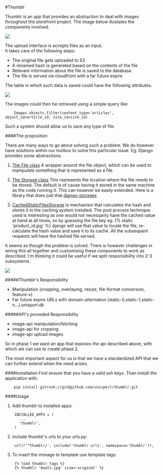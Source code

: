 #Thumblr

Thumblr is an app that provides an abstraction to deal with images throughout the storefront project. The image below illustates the components involved.  

![](http://s3.amazonaws.com/storefront-dump/upload.png)


The upload interface is  accepts files as an input.  
It takes care of the following steps:

* The original file gets uploaded to S3
* A renamed hash is generated based on the contents of the file
* Relevant information about the file is saved to the database
* The file is served via cloudfront with a far future expire

The table in which such data is saved could have the following attributes.

![](http://s3.amazonaws.com/storefront-dump/model.png)
 

The images could then be retrieved using a simple query like:

        Images.objects.filter(content_type='articles', object_id=article_id, site_id=site_id) 

Such a system should allow us to save any type of file. 

####The proposition

There are many ways to go about solving such a problem. We do however have solutions within our toolbox to solve this particular issue. Eg. Django provides some abstractions. 

1. [The File class](https://docs.djangoproject.com/en/dev/ref/files/file/#django.core.files.File)
A wrapper around the file object, which can be used to manipulate something that is represented as a file.

2. [The Storage class](https://docs.djangoproject.com/en/dev/ref/files/storage/#the-storage-class)
This represents the location where the file needs to be stored. The default is of cause having it stored in the same machine as the code running it. This can however be easily extended.
Here is a library that does just that [django-storages](http://django-storages.readthedocs.org/en/latest/backends/amazon-S3.html)

3. [CachedStaticFilesStorage](https://docs.djangoproject.com/en/dev/ref/contrib/staticfiles/#django.contrib.staticfiles.storage.CachedStaticFilesStorage)
Is mechanism that calculates the hash and stores it in the caching system installed.
The post process technique used is interesting as one would not necessarily have the cached value at hand at all times, so by guessing the file key eg. {% static 'product_id.jpg' %} django will use that value to locate the file, re-calculate the hash value and save it to its cache.  All the subsequent requests will have the hashed file served. 

It seems as though the problem is solved. There is however challenges in wiring this all together and customising these components to work as described. 
I'm thinking it could be useful if we split responsibility into 2-3 subsystems.

![](http://s3.amazonaws.com/storefront-dump/H3r36G9.png)


#####Thumblr's Responsibility
* Manipulation (cropping, overlaying, resize, file-format conversion, feature-x)
* Far future expire URLs with domain-alternation (static-0,static-1,static-n...).unisport.dk

#####API's proveded Responsibility

 * image-api manipulation/fetching
 * image-api for cropping
 * image-api upload images




So in phase 1 we want an app that exposes the api described above, with which we can use to create phase 2. 

The most important aspect for us is that we have a standardized API that we can further extend when the need arises. 

####Installation
First ensure that you have a valid ssh keys. Than install the application with:

        pip install git+ssh://git@github.com/unisport/thumblr.git


####Usage
1. Add thumblr to installed apps:

        INSTALLED_APPS = (
          ...
          'thumblr',
        )
    
2. Include thumblr's urls to your urls.py:

        url(r'^thumblr/', include('thumblr.urls', namespace='thumblr')),
        
3. To insert the immage to template use template tags:

        {% load thumblr_tags %}
        {% thumblr 'boots.jpg' size='original' %}
            
    